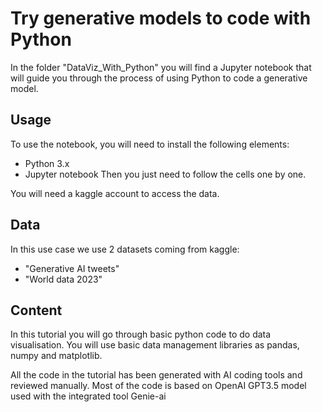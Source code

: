 # Try generative models to code with Python
In the folder "DataViz_With_Python" you will find a Jupyter notebook that will guide you through the process of using Python to code a generative model.

## Usage
To use the notebook, you will need to install the following elements:
- Python 3.x
- Jupyter notebook
Then you just need to follow the cells one by one.

You will need a kaggle account to access the data.

## Data
In this use case we use 2 datasets coming from kaggle:
- "Generative AI tweets"
- "World data 2023"

## Content
In this tutorial you will go through basic python code to do data visualisation.
You will use basic data management libraries as pandas, numpy and matplotlib.

All the code in the tutorial has been generated with AI coding tools and reviewed manually. Most of the code is based on OpenAI GPT3.5 model used with the integrated tool Genie-ai

